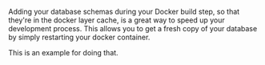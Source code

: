 Adding your database schemas during your Docker build step, so that they're in
the docker layer cache, is a great way to speed up your development process. This
allows you to get a fresh copy of your database by simply restarting your docker container.

This is an example for doing that.
